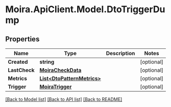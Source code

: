 # Moira.ApiClient.Model.DtoTriggerDump

## Properties

Name | Type | Description | Notes
------------ | ------------- | ------------- | -------------
**Created** | **string** |  | [optional] 
**LastCheck** | [**MoiraCheckData**](MoiraCheckData.md) |  | [optional] 
**Metrics** | [**List&lt;DtoPatternMetrics&gt;**](DtoPatternMetrics.md) |  | [optional] 
**Trigger** | [**MoiraTrigger**](MoiraTrigger.md) |  | [optional] 

[[Back to Model list]](../../README.md#documentation-for-models) [[Back to API list]](../../README.md#documentation-for-api-endpoints) [[Back to README]](../../README.md)

